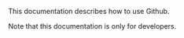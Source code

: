 This documentation describes how to use Github.

Note that this documentation is only for developers.